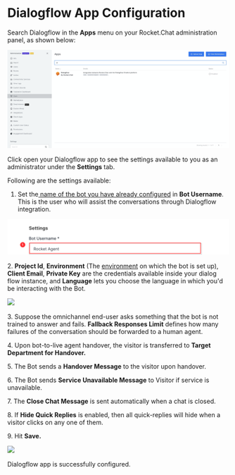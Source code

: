 # Dialogflow App Configuration

Search Dialogflow in the **Apps** menu on your Rocket.Chat administration panel, as shown below:

![](<../../../../../.gitbook/assets/image (460).png>)

Click open your Dialogflow app to see the settings available to you as an administrator under the **Settings** tab.

Following are the settings available:

1. Set the[ name of the bot you have already configured](https://docs.rocket.chat/guides/apps-guides/omnichannel-apps/dialogflow-app/dialogflow-app-configuration/bot-user-configuration) in **Bot Username**. This is the user who will assist the conversations through Dialogflow integration.

![](<../../../../../.gitbook/assets/image (455).png>)

2\. **Project Id**, **Environment** (The [environment](https://cloud.google.com/dialogflow/es/docs/agents-versions) on which the bot is set up), **Client Email**, **Private Key** are the credentials available inside your dialog flow instance, and **Language** lets you choose the language in which you'd be interacting with the Bot.

![](<../../../../../.gitbook/assets/2022-01-15\_19-13-30 (1) (1) (1).png>)

3\. Suppose the omnichannel end-user asks something that the bot is not trained to answer and fails. **Fallback Responses Limit** defines how many failures of the conversation should be forwarded to a human agent.

4\. Upon bot-to-live agent handover, the visitor is transferred to **Target Department for Handover.**

5\. The Bot sends a **Handover Message** to the visitor upon handover.

6\. The Bot sends **Service Unavailable Message** to Visitor if service is unavailable.

7\. The **Close Chat Message** is sent automatically when a chat is closed.

8\. If **Hide Quick Replies** is enabled, then all quick-replies will hide when a visitor clicks on any one of them.

9\. Hit **Save.**

![](<../../../../../.gitbook/assets/2021-12-12\_18-46-48 copy.png>)

Dialogflow app is successfully configured.

